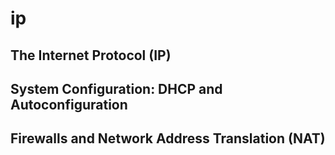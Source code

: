 # ip

## The Internet Protocol (IP)

## System Configuration: DHCP and Autoconfiguration

## Firewalls and Network Address Translation (NAT)
